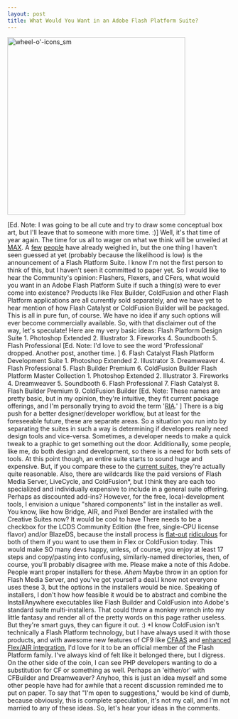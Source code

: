```yaml
---
layout: post
title: What Would You Want in an Adobe Flash Platform Suite?
---
```


<a href="http://www.adobe.com/products/creativesuite/"><img title="Adobe Creative Suite" src="/images/wheel-o-icons_sm.jpg" alt="wheel-o'-icons_sm" width="400" height="400"/></a>

[Ed. Note: I was going to be all cute and try to draw some conceptual box art, but I'll leave that to someone with more time. :)]
Well, it's that time of year again. The time for us all to wager on what we think will be unveiled at <a title="Adobe MAX 2009" href="http://max.adobe.com/">MAX</a>. A <a title="Peter Elst - Adobe MAX 2009 Predictions" href="http://www.peterelst.com/blog/2009/08/18/adobe-max-2009-predictions/">few</a> <a title="The Back Button - 24 Predictions for Adobe MAX 2009" href="http://thebackbutton.com/post_oldblogpost_91">people</a> have already weighed in, but the one thing I haven't seen guessed at yet (probably because the likelihood is low) is the announcement of a Flash Platform Suite. I know I'm not the first person to think of this, but I haven't seen it committed to paper yet. So I would like to hear the Community's opinion: Flashers, Flexers, and CFers, what would you want in an Adobe Flash Platform Suite if such a thing(s) were to ever come into existence? Products like Flex Builder, ColdFusion and other Flash Platform applications are all currently sold separately, and we have yet to hear mention of how Flash Catalyst or ColdFusion Builder will be packaged. This is all in pure fun, of course. We have no idea if any such options will ever become commercially available. So, with that disclaimer out of the way, let's speculate!
Here are my very basic ideas:    Flash Platform Design Suite 1. Photoshop Extended 2. Illustrator 3. Fireworks 4. Soundbooth 5. Flash Professional [Ed. Note: I'd love to see the word 'Professional' dropped. Another post, another time. ] 6. Flash Catalyst  Flash Platform Development Suite 1. Photoshop Extended 2. Illustrator 3. Dreamweaver 4. Flash Professional 5. Flash Builder Premium 6. ColdFusion Builder Flash Platform Master Collection 1. Photoshop Extended 2. Illustrator 3. Fireworks 4. Dreamweaver 5. Soundbooth 6. Flash Professional 7. Flash Catalyst 8. Flash Builder Premium 9. ColdFusion Builder [Ed. Note: These names are pretty basic, but in my opinion, they're intuitive, they fit current package offerings, and I'm personally trying to avoid the term '<a title="Visualrinse - The RIA is Dead, Long Live the RIA" href="http://visualrinse.com/2009/05/19/the-ria-is-dead-long-live-the-ria/">RIA</a>.' ]  There is a big push for a better designer/developer workflow, but at least for the foreseeable future, these are separate areas. So a situation you run into by separating the suites in such a way is determining if developers really need design tools and vice-versa. Sometimes, a developer needs to make a quick tweak to a graphic to get something out the door. Additionally, some people, like me, do both design and development, so there is a need for both sets of tools. At this point though, an entire suite starts to sound huge and expensive. But, if you compare these to the <a title="Adobe.com - Creative Suite Comparisons" href="http://www.adobe.com/products/creativesuite/compare/">current suites</a>, they're actually quite reasonable. Also, there are wildcards like the paid versions of Flash Media Server, LiveCycle, and ColdFusion*, but I think they are each too specialized and individually expensive to include in a general suite offering. Perhaps as discounted add-ins? However, for the free, local-development tools, I envision a unique "shared components" list in the installer as well. You know, like how Bridge, AIR, and Pixel Bender are installed with the Creative Suites now? It would be cool to have There needs to be a checkbox for the LCDS Community Edition (the free, single-CPU license flavor) and/or BlazeDS, because the install process is <a title="Adobe Help - LCDS 2.6.1 Install notes" href="http://help.adobe.com/en_US/livecycle/8.2/lcds_installation.html">flat-out</a> <a title="Adobe Open Source - BlazeDS Installation Guide" href="http://opensource.adobe.com/wiki/display/blazeds/BlazeDS+3+Installation+Guide">ridiculous</a> for both of them if you want to use them in Flex or ColdFusion today. This would make SO many devs happy, unless, of course, you enjoy at least 17 steps and copy/pasting into confusing, similarly-named directories, then, of course, you'll probably disagree with me. Please make a note of this Adobe. People want proper installers for these. *Ahem* Maybe throw in an option for Flash Media Server, and you've got yourself a deal.I know not everyone uses these 3, but the options in the installers would be nice. Speaking of installers, I don't how how feasible it would be to abstract and combine the InstallAnywhere executables like Flash Builder and ColdFusion into Adobe's standard suite multi-installers. That could throw a monkey wrench into my little fantasy and render all of the pretty words on this page rather useless. But they're smart guys, they can figure it out. :) *I know ColdFusion isn't technically a Flash Platform technology, but I have always used it with those products, and with awesome new features of CF9 like <a title="Ray Camden - CFAAS Example" href="http://www.coldfusionjedi.com/index.cfm/2009/7/13/CFaaS-Demo--Dead-Bike">CFAAS</a> and <a title="ColdFusion 9 Docs - Flex/AIR integration" href="http://help.adobe.com/en_US/ColdFusion/9.0/Developing/WSB1189F46-5419-49c3-9E8C-ABCEFA6BE4B8.html">enhanced Flex/AIR integration</a>, I'd love for it to be an official member of the Flash Platform family. I've always kind of felt like it belonged there, but I digress. On the other side of the coin, I can see PHP developers wanting to do a substitution for CF or something as well. Perhaps an 'either/or' with CFBuilder and Dreamweaver? Anyhoo, this is just an idea myself and some other people have had for awhile that a recent discussion reminded me to put on paper. To say that "I'm open to suggestions," would be kind of dumb, because obviously, this is complete speculation, it's not my call, and I'm not married to any of these ideas. So, let's hear your ideas in the comments.
